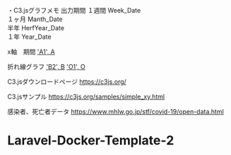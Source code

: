 ・C3.jsグラフメモ
出力期間
    １週間  Week_Date       
    １ヶ月  Manth_Date      
    半年    HerfYear_Date   
    １年    Year_Date

x軸　期間
['A1', A](日付)

折れ線グラフ
['B2', B](全国)
['O1', O](東京)

C3.jsダウンロードページ
https://c3js.org/

C3.jsサンプル
https://c3js.org/samples/simple_xy.html

感染者、死亡者データ
https://www.mhlw.go.jp/stf/covid-19/open-data.html
# Laravel-Docker-Template-2

